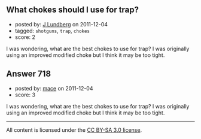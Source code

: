 ## What chokes should I use for trap?

- posted by: [J Lundberg](https://stackexchange.com/users/-1/40-j-lundberg) on 2011-12-04
- tagged: `shotguns`, `trap`, `chokes`
- score: 2

I was wondering, what are the best chokes to use for trap?  I was originally using an improved modified choke but I think it may be too tight.


## Answer 718

- posted by: [mace](https://stackexchange.com/users/-1/163-mace) on 2011-12-04
- score: 3

I was wondering, what are the best chokes to use for trap?  I was originally using an improved modified choke but I think it may be too tight.



---

All content is licensed under the [CC BY-SA 3.0 license](https://creativecommons.org/licenses/by-sa/3.0/).
